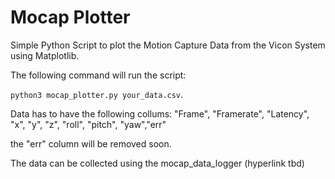 # Mocap Plotter

Simple Python Script to plot the Motion Capture Data from the Vicon System using Matplotlib.

The following command will run the script:

<code>python3 mocap_plotter.py your_data.csv</code>.

Data has to have the following collums: 
"Frame", "Framerate", "Latency", "x", "y", "z", "roll", "pitch", "yaw","err"

the "err" column will be removed soon.

The data can be collected using the mocap_data_logger (hyperlink tbd)
